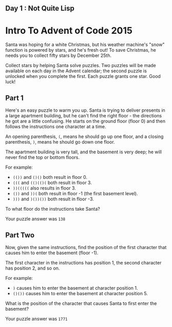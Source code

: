 Day 1 : Not Quite Lisp 
----------------------

# Intro To Advent of Code 2015

Santa was hoping for a white Christmas, but his weather machine's "snow"
function is powered by stars, and he's fresh out! To save Christmas, he
needs you to collect fifty stars by December 25th.

Collect stars by helping Santa solve puzzles. Two puzzles will be made 
available on each day in the Advent calendar; the second puzzle is
unlocked when you complete the first. Each puzzle grants one star. Good luck!

## Part 1

Here's an easy puzzle to warm you up.
Santa is trying to deliver presents in a large apartment building, but he
can't find the right floor - the directions he got are a little confusing.
He starts on the ground floor (floor 0) and then follows the instructions
one character at a time.

An opening parenthesis, `(`, means he should go up one floor, and a closing
parenthesis, `)`, means he should go down one floor.

The apartment building is very tall, and the basement is very deep; he will
never find the top or bottom floors.

For example:

 * `(())` and `()()` both result in floor 0.
 * `(((` and `(()(()(` both result in floor 3.
 * `))(((((` also results in floor 3.
 * `())` and `))(` both result in floor -1 (the first basement level).
 * `)))` and `)())())` both result in floor -3.

To what floor do the instructions take Santa?

Your puzzle answer was `138`

## Part Two

Now, given the same instructions, find the position of the first character that
causes him to enter the basement (floor -1). 

The first character in the instructions has position 1, the second character has
position 2, and so on.

For example:

 * `)` causes him to enter the basement at character position 1.
 * `()())` causes him to enter the basement at character position 5.

What is the position of the character that causes Santa to first enter the
basement?

Your puzzle answer was `1771`